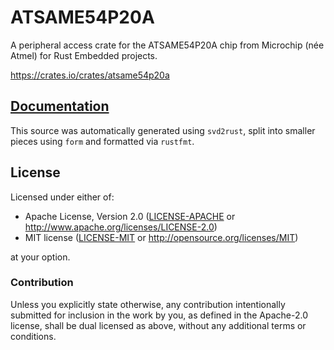 # ATSAME54P20A

A peripheral access crate for the ATSAME54P20A chip from Microchip (née Atmel)
for Rust Embedded projects.

https://crates.io/crates/atsame54p20a

## [Documentation](https://docs.rs/atsame54p20a/)

This source was automatically generated using `svd2rust`, split into smaller
pieces using `form` and formatted via `rustfmt`.

## License

Licensed under either of:

- Apache License, Version 2.0 ([LICENSE-APACHE](LICENSE-APACHE) or
  http://www.apache.org/licenses/LICENSE-2.0)
- MIT license ([LICENSE-MIT](LICENSE-MIT) or http://opensource.org/licenses/MIT)

at your option.

### Contribution

Unless you explicitly state otherwise, any contribution intentionally submitted
for inclusion in the work by you, as defined in the Apache-2.0 license, shall
be dual licensed as above, without any additional terms or conditions.
